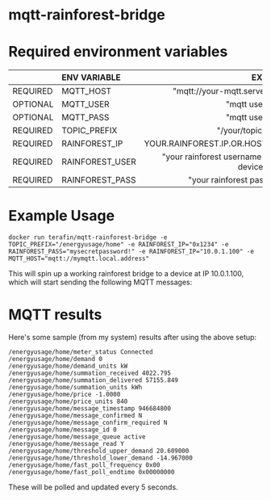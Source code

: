 
# mqtt-rainforest-bridge

# Required environment variables

|         | ENV VARIABLE           | EXAMPLE  |
| ------------- |:-------------| -----:|
REQUIRED | MQTT_HOST | "mqtt://your-mqtt.server.here"
OPTIONAL | MQTT_USER | "mqtt username"
OPTIONAL | MQTT_PASS | "mqtt username"
REQUIRED | TOPIC_PREFIX | "/your/topic/prefix"
REQUIRED | RAINFOREST_IP | YOUR.RAINFOREST.IP.OR.HOSTNAME
REQUIRED | RAINFOREST_USER | "your rainforest username (on the device itself)"
REQUIRED | RAINFOREST_PASS | "your rainforest password"

# Example Usage

`docker run terafin/mqtt-rainforest-bridge -e TOPIC_PREFIX="/energyusage/home" -e RAINFOREST_IP="0x1234" -e RAINFOREST_PASS="mysecretpassword!" -e RAINFOREST_IP="10.0.1.100" -e MQTT_HOST="mqtt://mymqtt.local.address"`

This will spin up a working rainforest bridge to a device at IP 10.0.1.100, which will start sending the following MQTT messages:

# MQTT results

Here's some sample (from my system) results after using the above setup:

    /energyusage/home/meter_status Connected
    /energyusage/home/demand 0
    /energyusage/home/demand_units kW
    /energyusage/home/summation_received 4022.795
    /energyusage/home/summation_delivered 57155.849
    /energyusage/home/summation_units kWh
    /energyusage/home/price -1.0000
    /energyusage/home/price_units 840
    /energyusage/home/message_timestamp 946684800
    /energyusage/home/message_confirmed N
    /energyusage/home/message_confirm_required N
    /energyusage/home/message_id 0
    /energyusage/home/message_queue active
    /energyusage/home/message_read Y
    /energyusage/home/threshold_upper_demand 20.609000
    /energyusage/home/threshold_lower_demand -14.967000
    /energyusage/home/fast_poll_frequency 0x00
    /energyusage/home/fast_poll_endtime 0x00000000

These will be polled and updated every 5 seconds.